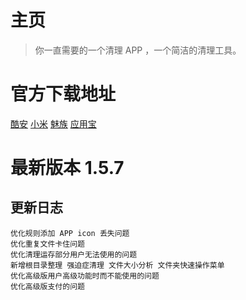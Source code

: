 # 主页

> 你一直需要的一个清理 APP ，一个简洁的清理工具。
# 官方下载地址
[酷安](https://www.coolapk.com/apk/com.farplace.qingzhuo) [小米](http://app.mi.com/details?id=com.farplace.qingzhuo)
[魅族](http://app.meizu.com/apps/public/detail?package_name=com.farplace.qingzhuo) [应用宝](https://sj.qq.com/myapp/detail.htm?apkName=com.farplace.qingzhuo)

# 最新版本 1.5.7

## 更新日志

```text
优化规则添加 APP icon 丢失问题
优化重复文件卡住问题
优化清理运存部分用户无法使用的问题
新增根目录整理 强迫症清理 文件大小分析 文件夹快速操作菜单
优化高级版用户高级功能时而不能使用的问题
优化高级版支付的问题

```
